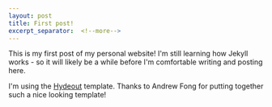 ```yaml
---
layout: post
title: First post!
excerpt_separator:  <!--more-->
---
```


This is my first post of my personal website! I'm still learning how Jekyll works - so it will likely be a while before I'm comfortable writing and posting here.

I'm using the [Hydeout](https://github.com/fongandrew/hydeout) template. Thanks to Andrew Fong for putting together such a nice looking template!
